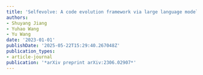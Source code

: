 ```yaml
---
title: 'Selfevolve: A code evolution framework via large language models'
authors:
- Shuyang Jiang
- Yuhao Wang
- Yu Wang
date: '2023-01-01'
publishDate: '2025-05-22T15:29:40.267048Z'
publication_types:
- article-journal
publication: '*arXiv preprint arXiv:2306.02907*'
---
```

